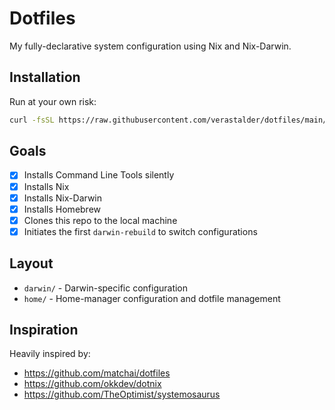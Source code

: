 # Dotfiles

My fully-declarative system configuration using Nix and Nix-Darwin.

## Installation

Run at your own risk:

```sh
curl -fsSL https://raw.githubusercontent.com/verastalder/dotfiles/main/install | bash
```

## Goals

- [x] Installs Command Line Tools silently
- [x] Installs Nix
- [x] Installs Nix-Darwin
- [x] Installs Homebrew
- [x] Clones this repo to the local machine
- [x] Initiates the first `darwin-rebuild` to switch configurations

## Layout

- `darwin/` - Darwin-specific configuration
- `home/` - Home-manager configuration and dotfile management

## Inspiration

Heavily inspired by:

- https://github.com/matchai/dotfiles
- https://github.com/okkdev/dotnix
- https://github.com/TheOptimist/systemosaurus
